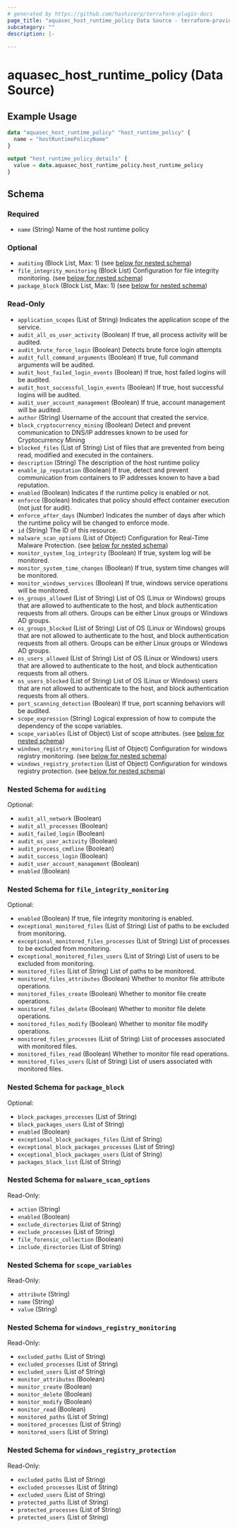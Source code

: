 ```yaml
---
# generated by https://github.com/hashicorp/terraform-plugin-docs
page_title: "aquasec_host_runtime_policy Data Source - terraform-provider-aquasec"
subcategory: ""
description: |-
  
---
```


# aquasec_host_runtime_policy (Data Source)



## Example Usage

```terraform
data "aquasec_host_runtime_policy" "host_runtime_policy" {
  name = "hostRuntimePolicyName"
}

output "host_runtime_policy_details" {
  value = data.aquasec_host_runtime_policy.host_runtime_policy
}
```

<!-- schema generated by tfplugindocs -->
## Schema

### Required

- `name` (String) Name of the host runtime policy

### Optional

- `auditing` (Block List, Max: 1) (see [below for nested schema](#nestedblock--auditing))
- `file_integrity_monitoring` (Block List) Configuration for file integrity monitoring. (see [below for nested schema](#nestedblock--file_integrity_monitoring))
- `package_block` (Block List, Max: 1) (see [below for nested schema](#nestedblock--package_block))

### Read-Only

- `application_scopes` (List of String) Indicates the application scope of the service.
- `audit_all_os_user_activity` (Boolean) If true, all process activity will be audited.
- `audit_brute_force_login` (Boolean) Detects brute force login attempts
- `audit_full_command_arguments` (Boolean) If true, full command arguments will be audited.
- `audit_host_failed_login_events` (Boolean) If true, host failed logins will be audited.
- `audit_host_successful_login_events` (Boolean) If true, host successful logins will be audited.
- `audit_user_account_management` (Boolean) If true, account management will be audited.
- `author` (String) Username of the account that created the service.
- `block_cryptocurrency_mining` (Boolean) Detect and prevent communication to DNS/IP addresses known to be used for Cryptocurrency Mining
- `blocked_files` (List of String) List of files that are prevented from being read, modified and executed in the containers.
- `description` (String) The description of the host runtime policy
- `enable_ip_reputation` (Boolean) If true, detect and prevent communication from containers to IP addresses known to have a bad reputation.
- `enabled` (Boolean) Indicates if the runtime policy is enabled or not.
- `enforce` (Boolean) Indicates that policy should effect container execution (not just for audit).
- `enforce_after_days` (Number) Indicates the number of days after which the runtime policy will be changed to enforce mode.
- `id` (String) The ID of this resource.
- `malware_scan_options` (List of Object) Configuration for Real-Time Malware Protection. (see [below for nested schema](#nestedatt--malware_scan_options))
- `monitor_system_log_integrity` (Boolean) If true, system log will be monitored.
- `monitor_system_time_changes` (Boolean) If true, system time changes will be monitored.
- `monitor_windows_services` (Boolean) If true, windows service operations will be monitored.
- `os_groups_allowed` (List of String) List of OS (Linux or Windows) groups that are allowed to authenticate to the host, and block authentication requests from all others. Groups can be either Linux groups or Windows AD groups.
- `os_groups_blocked` (List of String) List of OS (Linux or Windows) groups that are not allowed to authenticate to the host, and block authentication requests from all others. Groups can be either Linux groups or Windows AD groups.
- `os_users_allowed` (List of String) List of OS (Linux or Windows) users that are allowed to authenticate to the host, and block authentication requests from all others.
- `os_users_blocked` (List of String) List of OS (Linux or Windows) users that are not allowed to authenticate to the host, and block authentication requests from all others.
- `port_scanning_detection` (Boolean) If true, port scanning behaviors will be audited.
- `scope_expression` (String) Logical expression of how to compute the dependency of the scope variables.
- `scope_variables` (List of Object) List of scope attributes. (see [below for nested schema](#nestedatt--scope_variables))
- `windows_registry_monitoring` (List of Object) Configuration for windows registry monitoring. (see [below for nested schema](#nestedatt--windows_registry_monitoring))
- `windows_registry_protection` (List of Object) Configuration for windows registry protection. (see [below for nested schema](#nestedatt--windows_registry_protection))

<a id="nestedblock--auditing"></a>
### Nested Schema for `auditing`

Optional:

- `audit_all_network` (Boolean)
- `audit_all_processes` (Boolean)
- `audit_failed_login` (Boolean)
- `audit_os_user_activity` (Boolean)
- `audit_process_cmdline` (Boolean)
- `audit_success_login` (Boolean)
- `audit_user_account_management` (Boolean)
- `enabled` (Boolean)


<a id="nestedblock--file_integrity_monitoring"></a>
### Nested Schema for `file_integrity_monitoring`

Optional:

- `enabled` (Boolean) If true, file integrity monitoring is enabled.
- `exceptional_monitored_files` (List of String) List of paths to be excluded from monitoring.
- `exceptional_monitored_files_processes` (List of String) List of processes to be excluded from monitoring.
- `exceptional_monitored_files_users` (List of String) List of users to be excluded from monitoring.
- `monitored_files` (List of String) List of paths to be monitored.
- `monitored_files_attributes` (Boolean) Whether to monitor file attribute operations.
- `monitored_files_create` (Boolean) Whether to monitor file create operations.
- `monitored_files_delete` (Boolean) Whether to monitor file delete operations.
- `monitored_files_modify` (Boolean) Whether to monitor file modify operations.
- `monitored_files_processes` (List of String) List of processes associated with monitored files.
- `monitored_files_read` (Boolean) Whether to monitor file read operations.
- `monitored_files_users` (List of String) List of users associated with monitored files.


<a id="nestedblock--package_block"></a>
### Nested Schema for `package_block`

Optional:

- `block_packages_processes` (List of String)
- `block_packages_users` (List of String)
- `enabled` (Boolean)
- `exceptional_block_packages_files` (List of String)
- `exceptional_block_packages_processes` (List of String)
- `exceptional_block_packages_users` (List of String)
- `packages_black_list` (List of String)


<a id="nestedatt--malware_scan_options"></a>
### Nested Schema for `malware_scan_options`

Read-Only:

- `action` (String)
- `enabled` (Boolean)
- `exclude_directories` (List of String)
- `exclude_processes` (List of String)
- `file_forensic_collection` (Boolean)
- `include_directories` (List of String)


<a id="nestedatt--scope_variables"></a>
### Nested Schema for `scope_variables`

Read-Only:

- `attribute` (String)
- `name` (String)
- `value` (String)


<a id="nestedatt--windows_registry_monitoring"></a>
### Nested Schema for `windows_registry_monitoring`

Read-Only:

- `excluded_paths` (List of String)
- `excluded_processes` (List of String)
- `excluded_users` (List of String)
- `monitor_attributes` (Boolean)
- `monitor_create` (Boolean)
- `monitor_delete` (Boolean)
- `monitor_modify` (Boolean)
- `monitor_read` (Boolean)
- `monitored_paths` (List of String)
- `monitored_processes` (List of String)
- `monitored_users` (List of String)


<a id="nestedatt--windows_registry_protection"></a>
### Nested Schema for `windows_registry_protection`

Read-Only:

- `excluded_paths` (List of String)
- `excluded_processes` (List of String)
- `excluded_users` (List of String)
- `protected_paths` (List of String)
- `protected_processes` (List of String)
- `protected_users` (List of String)


